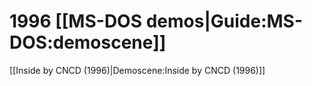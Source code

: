 # 1996 [[MS-DOS demos|Guide:MS-DOS:demoscene]]

[[Inside by CNCD (1996)|Demoscene:Inside by CNCD (1996)]]  

